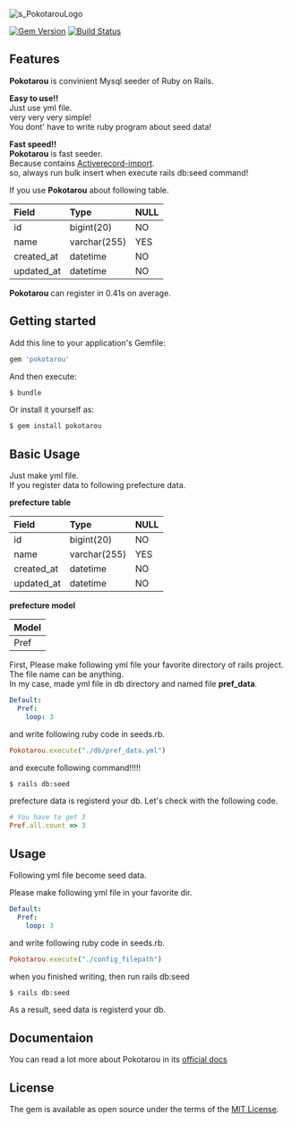 ![s_PokotarouLogo](https://user-images.githubusercontent.com/52961642/62843884-46f6c700-bcf8-11e9-8267-b9fad8f34085.png)


[![Gem Version](https://badge.fury.io/rb/pokotarou.svg)](https://badge.fury.io/rb/pokotarou)
[![Build Status](https://travis-ci.org/Kashiwara0205/Pokotarou.svg?branch=master)](https://travis-ci.org/Kashiwara0205/Pokotarou)

## Features

__Pokotarou__ is convinient Mysql seeder of Ruby on Rails.

__Easy to use!!__  
Just use yml file.  
very very very simple!  
You dont' have to write ruby program about seed data!

__Fast speed!!__  
__Pokotarou__ is fast seeder.  
Because contains [Activerecord-import](https://github.com/zdennis/activerecord-import).  
so, always run bulk insert when execute rails db:seed command!

If you use __Pokotarou__ about following table.

|Field|Type|NULL|
|:---|:---|:---|
|id|bigint(20)| NO|
|name|varchar(255)|YES|
|created_at|datetime|NO|
|updated_at|datetime|NO|

__Pokotarou__ can register in 0.41s on average.

## Getting started
Add this line to your application's Gemfile:

```ruby
gem 'pokotarou'
```

And then execute:
```bash
$ bundle
```

Or install it yourself as:
```bash
$ gem install pokotarou
```

## Basic Usage

Just make yml file.  
If you register data to following prefecture data. 
     
__prefecture table__

|Field|Type|NULL|
|:---|:---|:---|
|id|bigint(20)| NO|
|name|varchar(255)|YES|
|created_at|datetime|NO|
|updated_at|datetime|NO|


__prefecture model__

|Model|
|:---|
|Pref|

First, Please make following yml file your favorite directory of rails project.  
The file name can be anything.  
In my case, made yml file in db directory and named file __pref_data__.  

```yml
Default:
  Pref:
    loop: 3
```

and write following ruby code in seeds.rb.

```ruby
Pokotarou.execute("./db/pref_data.yml")
```

and execute following command!!!!!  

```bash
$ rails db:seed
```

prefecture data is registerd your db.
Let's check with the following code.

```ruby
# You have to get 3
Pref.all.count => 3
```

## Usage

Following yml file become seed data.

Please make following yml file in your favorite dir.

```yml
Default:
  Pref:
    loop: 3
```

and write following ruby code in seeds.rb.

```ruby
Pokotarou.execute("./config_filepath")
```

when you finished writing, then run rails db:seed

```bash
$ rails db:seed
```

As a result, seed data is registerd your db.

## Documentaion
You can read a lot more about Pokotarou in its [official docs](https://kashiwara0205.github.io/PokotarouDocs/)

## License
The gem is available as open source under the terms of the [MIT License](http://opensource.org/licenses/MIT).